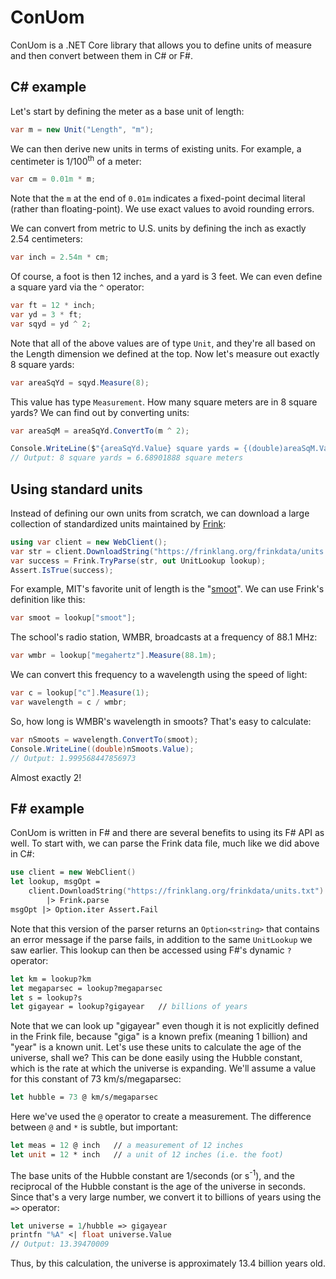 # ConUom
ConUom is a .NET Core library that allows you to define units of measure and then convert between them in C# or F#.
## C# example
Let's start by defining the meter as a base unit of length:
```csharp
var m = new Unit("Length", "m");
```
We can then derive new units in terms of existing units. For example, a centimeter is 1/100<sup>th</sup> of a meter:
```csharp
var cm = 0.01m * m;
```
Note that the `m` at the end of `0.01m` indicates a fixed-point decimal literal (rather than floating-point). We use exact values to avoid rounding errors.

We can convert from metric to U.S. units by defining the inch as exactly 2.54 centimeters:
```csharp
var inch = 2.54m * cm;
```
Of course, a foot is then 12 inches, and a yard is 3 feet. We can even define a square yard via the `^` operator:
```csharp
var ft = 12 * inch;
var yd = 3 * ft;
var sqyd = yd ^ 2;
```
Note that all of the above values are of type `Unit`, and they're all based on the Length dimension we defined at the top. Now let's measure out exactly 8 square yards:
```csharp
var areaSqYd = sqyd.Measure(8);
```
This value has type `Measurement`. How many square meters are in 8 square yards? We can find out by converting units:
```csharp
var areaSqM = areaSqYd.ConvertTo(m ^ 2);

Console.WriteLine($"{areaSqYd.Value} square yards = {(double)areaSqM.Value} square meters");
// Output: 8 square yards = 6.68901888 square meters
```
## Using standard units
Instead of defining our own units from scratch, we can download a large collection of standardized units maintained by [Frink](https://frinklang.org/frinkdata/units.txt):
```csharp
using var client = new WebClient();
var str = client.DownloadString("https://frinklang.org/frinkdata/units.txt");
var success = Frink.TryParse(str, out UnitLookup lookup);
Assert.IsTrue(success);
```
For example, MIT's favorite unit of length is the "[smoot](https://en.wikipedia.org/wiki/Smoot)". We can use Frink's definition like this:
```csharp
var smoot = lookup["smoot"];
```
The school's radio station, WMBR, broadcasts at a frequency of 88.1 MHz:
```csharp
var wmbr = lookup["megahertz"].Measure(88.1m);
```
We can convert this frequency to a wavelength using the speed of light:
```csharp
var c = lookup["c"].Measure(1);
var wavelength = c / wmbr;
```
So, how long is WMBR's wavelength in smoots? That's easy to calculate:
```csharp
var nSmoots = wavelength.ConvertTo(smoot);
Console.WriteLine((double)nSmoots.Value);
// Output: 1.999568447856973
```
 Almost exactly 2!
## F# example
ConUom is written in F# and there are several benefits to using its F# API as well. To start with, we can parse the Frink data file, much like we did above in C#:
```fsharp
use client = new WebClient()
let lookup, msgOpt =
    client.DownloadString("https://frinklang.org/frinkdata/units.txt")
        |> Frink.parse
msgOpt |> Option.iter Assert.Fail
```
Note that this version of the parser returns an `Option<string>` that contains an error message if the parse fails, in addition to the same `UnitLookup` we saw earlier.
This lookup can then be accessed using F#'s dynamic `?` operator:
```fsharp
let km = lookup?km
let megaparsec = lookup?megaparsec
let s = lookup?s
let gigayear = lookup?gigayear   // billions of years
```
Note that we can look up "gigayear" even though it is not explicitly defined in the Frink file, because "giga" is a known prefix (meaning 1 billion) and "year" is a known unit.
Let's use these units to calculate the age of the universe, shall we? This can be done easily using the Hubble constant, which is the rate at which the universe is expanding. We'll assume a value for this constant of 73 km/s/megaparsec:
```fsharp
let hubble = 73 @ km/s/megaparsec
```
Here we've used the `@` operator to create a measurement. The difference between `@` and `*` is subtle, but important:
```fsharp
let meas = 12 @ inch   // a measurement of 12 inches
let unit = 12 * inch   // a unit of 12 inches (i.e. the foot)
```
The base units of the Hubble constant are 1/seconds (or s<sup>-1</sup>), and the reciprocal of the Hubble constant is the age of the universe in seconds. Since that's a very large number, we convert it to billions of years using the `=>` operator:
```fsharp
let universe = 1/hubble => gigayear
printfn "%A" <| float universe.Value
// Output: 13.39470009
```
Thus, by this calculation, the universe is approximately 13.4 billion years old.
<!--stackedit_data:
eyJoaXN0b3J5IjpbLTE4NzA2ODIzODQsLTk2NDExMDM5OSwtMT
gyNDY5MTk1NSwtMTk5MDMxNTEwNSwtNjU1OTcxNjM1LDY3NjE3
NzQ0NSw5NTM4NjQzMDhdfQ==
-->